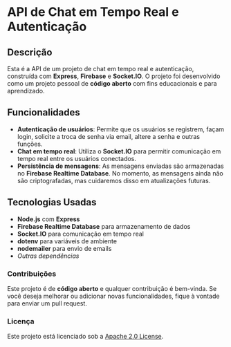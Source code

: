 # API de Chat em Tempo Real e Autenticação
## Descrição
Esta é a API de um projeto de chat em tempo real e autenticação, construída com **Express**, **Firebase** e **Socket.IO**. O projeto foi desenvolvido como um projeto pessoal de **código aberto** com fins educacionais e para aprendizado.

## Funcionalidades
- **Autenticação de usuários**: Permite que os usuários se registrem, façam login, solicite a troca de senha via email, altere a senha e outras funções.
- **Chat em tempo real**: Utiliza o **Socket.IO** para permitir comunicação em tempo real entre os usuários conectados.
- **Persistência de mensagens**: As mensagens enviadas são armazenadas no **Firebase Realtime Database**. No momento, as mensagens ainda não são criptografadas, mas cuidaremos disso em atualizações futuras.

## Tecnologias Usadas
- **Node.js** com **Express**
- **Firebase Realtime Database** para armazenamento de dados
- **Socket.IO** para comunicação em tempo real
- **dotenv** para variáveis de ambiente
- **nodemailer** para envio de emails
- _Outras dependências_

### Contribuições
Este projeto é de **código aberto** e qualquer contribuição é bem-vinda. Se você deseja melhorar ou adicionar novas funcionalidades, fique à vontade para enviar um pull request.

### Licença
Este projeto está licenciado sob a [Apache 2.0 License](LICENSE).